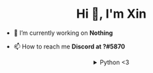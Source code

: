 <h1 align="center">Hi 👋, I'm Xin</h1>

- 🔭 I’m currently working on **Nothing**

- 📫 How to reach me **Discord at ឵?#5870**

<details style='text-align: center;' align='center'>
<summary> Python <3 </summary>
<a href="https://www.python.org" target="_blank"> <img src="https://devicons.github.io/devicon/devicon.git/icons/python/python-original.svg" alt="python" width="40" height="40"/>

<p><img align="left" src="https://github-readme-stats.vercel.app/api/top-langs/?username=XinGodDev&layout=compact" alt="XinGodDev" /></p>

<p>&nbsp;<img align="center" src="https://github-readme-stats.vercel.app/api?username=XinGodDev&show_icons=true" alt="XinGodDev" /></p>
